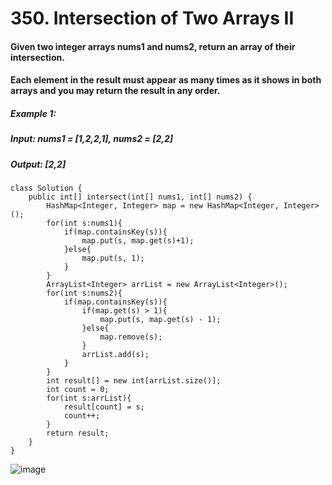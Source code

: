 # 350. Intersection of Two Arrays II

#### Given two integer arrays nums1 and nums2, return an array of their intersection.
#### Each element in the result must appear as many times as it shows in both arrays and you may return the result in any order.

##### Example 1:
##### Input: nums1 = [1,2,2,1], nums2 = [2,2]
##### Output: [2,2]

```
class Solution {
    public int[] intersect(int[] nums1, int[] nums2) {
        HashMap<Integer, Integer> map = new HashMap<Integer, Integer>();
        for(int s:nums1){
            if(map.containsKey(s)){
                map.put(s, map.get(s)+1);
            }else{
                map.put(s, 1);
            }
        }
        ArrayList<Integer> arrList = new ArrayList<Integer>();
        for(int s:nums2){
            if(map.containsKey(s)){
                if(map.get(s) > 1){
                    map.put(s, map.get(s) - 1);
                }else{
                    map.remove(s);
                }
                arrList.add(s);
            } 
        }
        int result[] = new int[arrList.size()];
        int count = 0;
        for(int s:arrList){
            result[count] = s;
            count++;
        }
        return result;
    }
}
```

![image](https://user-images.githubusercontent.com/97871497/184571416-d99cf36f-0ad8-4af1-999a-6ed1a6d5c6c9.png)

